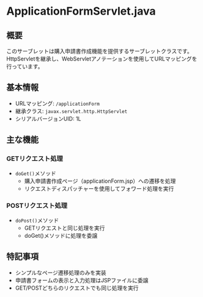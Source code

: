 # ApplicationFormServlet.java

## 概要
このサーブレットは購入申請書作成機能を提供するサーブレットクラスです。HttpServletを継承し、WebServletアノテーションを使用してURLマッピングを行っています。

## 基本情報
- URLマッピング: `/applicationForm`
- 継承クラス: `javax.servlet.http.HttpServlet`
- シリアルバージョンUID: 1L

## 主な機能

### GETリクエスト処理
- `doGet()`メソッド
  - 購入申請書作成ページ（applicationForm.jsp）への遷移を処理
  - リクエストディスパッチャーを使用してフォワード処理を実行

### POSTリクエスト処理
- `doPost()`メソッド
  - GETリクエストと同じ処理を実行
  - doGet()メソッドに処理を委譲

## 特記事項
- シンプルなページ遷移処理のみを実装
- 申請書フォームの表示と入力処理はJSPファイルに委譲
- GET/POSTどちらのリクエストでも同じ処理を実行
